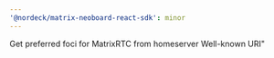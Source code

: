 ```yaml
---
'@nordeck/matrix-neoboard-react-sdk': minor
---
```


Get preferred foci for MatrixRTC from homeserver Well-known URI"
